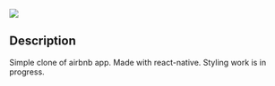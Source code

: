 ![](demo/demo.gif)

## Description

Simple clone of airbnb app.
Made with react-native.
Styling work is in progress.
